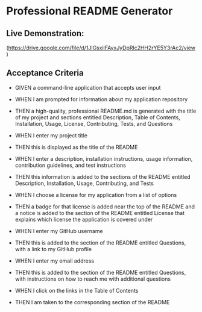 # Professional README Generator

##  Live Demonstration:
(https://drive.google.com/file/d/1JlGsxilFAyxJyDpRlc2HH2rYE5Y3rAc2/view)

## Acceptance Criteria
* GIVEN a command-line application that accepts user input

* WHEN I am prompted for information about my application repository
* THEN a high-quality, professional README.md is generated with the title of my project and sections entitled Description, Table of Contents, Installation, Usage, License, Contributing, Tests, and Questions

* WHEN I enter my project title
* THEN this is displayed as the title of the README

* WHEN I enter a description, installation instructions, usage information, contribution guidelines, and test instructions
* THEN this information is added to the sections of the README entitled Description, Installation, Usage, Contributing, and Tests

* WHEN I choose a license for my application from a list of options
* THEN a badge for that license is added near the top of the README and a notice is added to the section of the README entitled License that explains which license the application is covered under

* WHEN I enter my GitHub username
* THEN this is added to the section of the README entitled Questions, with a link to my GitHub profile

* WHEN I enter my email address
* THEN this is added to the section of the README entitled Questions, with instructions on how to reach me with additional questions

* WHEN I click on the links in the Table of Contents
* THEN I am taken to the corresponding section of the README